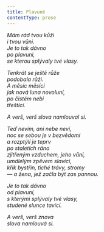 ```yaml
---
title: Plavuně
contentType: prose
---
```


<section>

_Mám rád tvou kůži  
i tvou vůni.  
Je to tak dávno  
po plavuni,  
se kterou splývaly tvé vlasy._

</section>

<section>

_Tenkrát se ještě růže  
podobala růži.  
A měsíc měsíci  
jak nová luna novoluní,  
po čistém nebi  
třeštící._

</section>

<section>

_A verš, verš slova namlouval si._

</section>

<section>

_Teď nevím, ani nebe neví,  
noc se sebou je v bezvědomí  
a rozptýlí je teprv  
po staletích ráno  
zjitřeným vzduchem, jeho vůní,  
umdlelým zpěvem slavíci,  
křik bystřin, tiché trávy, stromy  
— a žena, jež začla být zas pannou._

</section>

<section>

_Je to tak dávno  
od plavuní,  
s kterými splývaly tvé vlasy,  
studené slunce tavící._

</section>

<section>

_A verš, verš znova  
slova namlouvá si._

</section>
